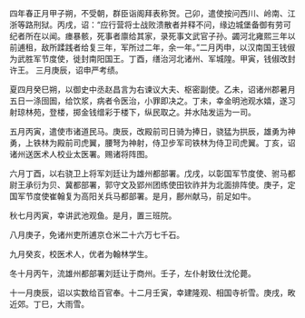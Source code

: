 四年春正月甲子朔，不受朝，群臣诣阁拜表称贺。己卯，遣使按问西川、岭南、江浙等路刑狱。丙戌，诏：“应行营将士战败溃散者并释不问，缘边城堡备御有劳可纪者所在以闻。瘗暴骸，死事者廪给其家，录死事文武官子孙。蠲河北雍熙三年以前逋租，敌所蹂践者给复三年，军所过二年，余一年。”二月丙申，以汉南国王钱俶为武胜军节度使，徙封南阳国王。丁酉，缮治河北诸州、军城隍。甲寅，钱俶改封许王。
三月庚辰，诏申严考绩。

夏四月癸巳朔，以御史中丞赵昌言为右谏议大夫、枢密副使。乙未，诏诸州郡暑月五日一涤囹圄，给饮浆，病者令医治，小罪即决之。丁未，幸金明池观水嬉，遂习射琼林苑，登楼，掷金钱缯彩于楼下，纵民取之。并水陆发运为一司。

五月丙寅，遣使市诸道民马。庚辰，改殿前司日骑为捧日，骁猛为拱辰，雄勇为神勇，上铁林为殿前司虎翼，腰弩为神射，侍卫步军司铁林为侍卫司虎翼。丁亥，诏诸州送医术人校业太医署。赐诸将阵图。

六月丁酉，以右骁卫上将军刘廷让为雄州都部署。戊戌，以彰国军节度使、驸马都尉王承衍为贝、冀都部署，郭守文及郢州团练使田钦祚并为北面排阵使。庚子，定国军节度使崔翰复为高阳关兵马都部署。是月，鄜州献马，前足如牛。

秋七月丙寅，幸讲武池观鱼。是月，置三班院。

八月庚子，免诸州吏所逋京仓米二十六万七千石。

九月癸亥，校医术人，优者为翰林学生。

冬十月丙午，流雄州都部署刘廷让于商州。壬子，左仆射致仕沈伦薨。

十一月庚辰，诏以实数给百官奉。十二月壬寅，幸建隆观、相国寺祈雪。庚戌，畋近郊。丁巳，大雨雪。